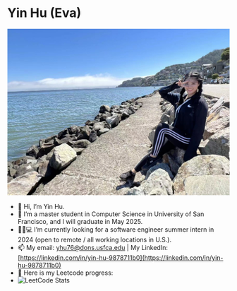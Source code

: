 # Yin Hu (Eva)

![Me](https://github.com/geniuseva/geniuseva/blob/853fac80b1ff74a645ccad1f78c854280addc2a5/profile_pic.JPG)

- 👋 Hi, I’m Yin Hu.
- 👩‍ I’m a master student in Computer Science in University of San Francisco, and I will graduate in May 2025.
- 🙋‍♀️💻 I’m currently looking for a software engineer summer intern in 2024 (open to remote / all working locations in U.S.).
- 📫 My email: yhu76@dons.usfca.edu | My LinkedIn: [https://linkedin.com/in/yin-hu-9878711b0](https://linkedin.com/in/yin-hu-9878711b0) 
- 📌 Here is my Leetcode progress:
- ![LeetCode Stats](https://leetcard.jacoblin.cool/geniuseva?theme=unicorn&font=Baloo%202&ext=heatmap)
